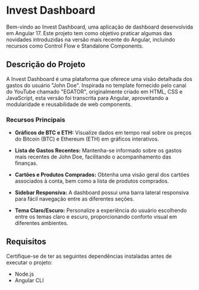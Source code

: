 # Invest Dashboard

Bem-vindo ao Invest Dashboard, uma aplicação de dashboard desenvolvida em Angular 17. Este projeto tem como objetivo praticar algumas das novidades introduzidas na versão mais recente do Angular, incluindo recursos como Control Flow e Standalone Components.

## Descrição do Projeto

A Invest Dashboard é uma plataforma que oferece uma visão detalhada dos gastos do usuário "John Doe". Inspirada no template fornecido pelo canal do YouTube chamado "EGATOR", originalmente criado em HTML, CSS e JavaScript, esta versão foi transcrita para Angular, aproveitando a modularidade e reusabilidade de web components.

### Recursos Principais

- **Gráficos de BTC e ETH:** Visualize dados em tempo real sobre os preços do Bitcoin (BTC) e Ethereum (ETH) em gráficos interativos.
  
- **Lista de Gastos Recentes:** Mantenha-se informado sobre os gastos mais recentes de John Doe, facilitando o acompanhamento das finanças.

- **Cartões e Produtos Comprados:** Obtenha uma visão geral dos cartões associados à conta, bem como a lista de produtos comprados.

- **Sidebar Responsiva:** A dashboard possui uma barra lateral responsiva para fácil navegação entre as diferentes seções.

- **Tema Claro/Escuro:** Personalize a experiência do usuário escolhendo entre os temas claro e escuro, proporcionando conforto visual em diferentes ambientes.

## Requisitos

Certifique-se de ter as seguintes dependências instaladas antes de executar o projeto:

- Node.js
- Angular CLI
